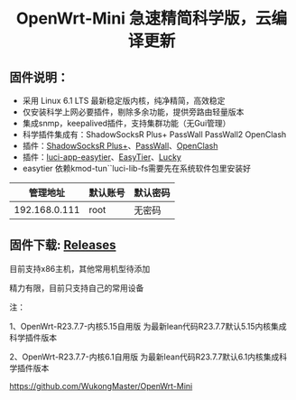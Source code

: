 <div align="center">
<h1>OpenWrt-Mini  急速精简科学版，云编译更新</h1>
</div>

## 固件说明：
 - 采用 Linux 6.1 LTS 最新稳定版内核，纯净精简，高效稳定
 - 仅安装科学上网必要插件，剔除多余功能，提供旁路由轻量版本
 - 集成snmp，keepalived插件，支持集群功能（无Gui管理）
 - 科学插件集成有：ShadowSocksR Plus+  PassWall  PassWall2  OpenClash
 - 插件：[ShadowSocksR Plus+](https://github.com/fw876/helloworld.git)、[PassWall](https://github.com/xiaorouji/openwrt-passwall.git)、[OpenClash](https://github.com/vernesong/OpenClash.git)
 - 插件：[luci-app-easytier](https://github.com/iii80/luci-app-easytier/releases/download/untagged-4939479d22893e21b4f8/luci-app-easytier_all.ipk)、[EasyTier](https://github.com/EasyTier/EasyTier/releases)、[Lucky](https://github.com/gdy666/luci-app-lucky/releases)
 - easytier 依赖kmod-tun``luci-lib-fs需要先在系统软件包里安装好
   
| 管理地址  | 默认账号 | 默认密码 |
| ---- | ---- | ---- |
| 192.168.0.111 | root | 无密码 |

## 固件下载:   [Releases](https://github.com/iii80/My-lede/releases) 

目前支持x86主机，其他常用机型待添加

精力有限，目前只支持自己的常用设备

注：

1、OpenWrt-R23.7.7-内核5.15自用版 为最新lean代码R23.7.7默认5.15内核集成科学插件版本

2、OpenWrt-R23.7.7-内核6.1自用版 为最新lean代码R23.7.7默认6.1内核集成科学插件版本

https://github.com/WukongMaster/OpenWrt-Mini
